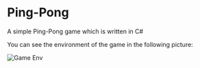 # Ping-Pong
 A simple Ping-Pong game which is written in C#

You can see the environment of the game in the following picture: <br>

<img src="./ping-pong.png" alt="Game Env"/>